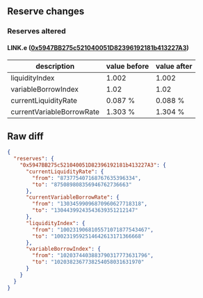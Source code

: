 ## Reserve changes

### Reserves altered

#### LINK.e ([0x5947BB275c521040051D82396192181b413227A3](https://snowscan.xyz/address/0x5947BB275c521040051D82396192181b413227A3))

| description | value before | value after |
| --- | --- | --- |
| liquidityIndex | 1.002 | 1.002 |
| variableBorrowIndex | 1.02 | 1.02 |
| currentLiquidityRate | 0.087 % | 0.088 % |
| currentVariableBorrowRate | 1.303 % | 1.304 % |


## Raw diff

```json
{
  "reserves": {
    "0x5947BB275c521040051D82396192181b413227A3": {
      "currentLiquidityRate": {
        "from": "873775407168767635396334",
        "to": "875089808356946762736663"
      },
      "currentVariableBorrowRate": {
        "from": "13034599096870960627718318",
        "to": "13044399243543639351212147"
      },
      "liquidityIndex": {
        "from": "1002319068105571071877543467",
        "to": "1002319592514642613171366668"
      },
      "variableBorrowIndex": {
        "from": "1020374403883790317773631796",
        "to": "1020382367738254058031631970"
      }
    }
  }
}
```